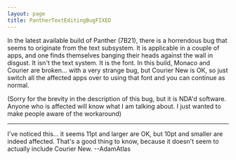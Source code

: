 ```yaml
---
layout: page
title: PantherTextEditingBugFIXED
---
```


In the latest available build of Panther (7B21), there is a horrendous bug that seems to originate from the text subsystem. It is applicable in a couple of apps, and one finds themselves banging their heads against the wall in disgust. It isn't the text system. It is the font. In this build, Monaco and Courier are broken... with a very strange bug, but Courier New is OK, so just switch all the affected apps over to using that font and you can continue as normal.

(Sorry for the brevity in the description of this bug, but it is NDA'd software. Anyone who is affected will know what I am talking about. I just wanted to make people aware of the workaround)

----

I've noticed this... it seems 11pt and larger are OK, but 10pt and smaller are indeed affected. That's a good thing to know, because it doesn't seem to actually include Courier New. --AdamAtlas

